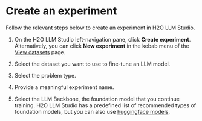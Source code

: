 # Create an experiment

Follow the relevant steps below to create an experiment in H2O LLM Studio.

1. On the H2O LLM Studio left-navigation pane, click **Create experiment**. Alternatively, you can click **New experiment** in the kebab menu of the [View datasets](../view-dataset.md) page.

2. Select the dataset you want to use to fine-tune an LLM model.

3. Select the problem type.

4. Provide a meaningful experiment name.

5. Select the LLM Backbone, the foundation model that you continue training. H2O LLM Studio has a predefined list of recommended types of foundation models, but you can also use [huggingface models](https://huggingface.co/models). 

